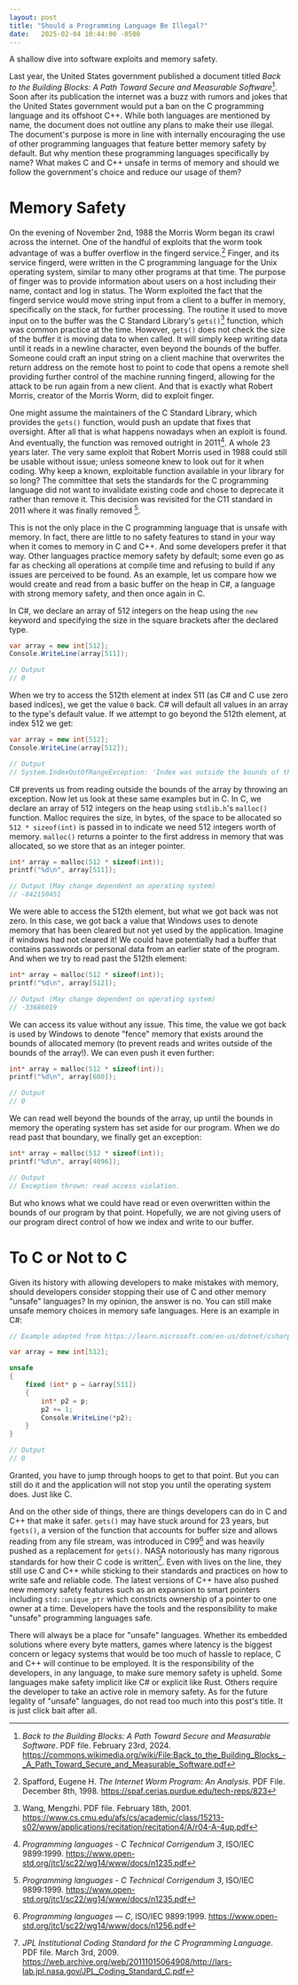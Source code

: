 ```yaml
---
layout: post
title: "Should a Programming Language Be Illegal?"
date:   2025-02-04 10:44:00 -0500
---
```


A shallow dive into software exploits and memory safety.

<!--more-->

Last year, the United States government published a document titled *Back to the Building Blocks: A Path Toward Secure and Measurable Software*[^1]. Soon after its publication the internet was a buzz with rumors and jokes that the United States government would put a ban on the C programming language and its offshoot C++. While both languages are mentioned by name, the document does not outline any plans to make their use illegal. The document's purpose is more in line with internally encouraging the use of other programming languages that feature better memory safety by default. But why mention these programming languages specifically by name? What makes C and C++ unsafe in terms of memory and should we follow the government's choice and reduce our usage of them?

# Memory Safety
On the evening of November 2nd, 1988 the Morris Worm began its crawl across the internet. One of the handful of exploits that the worm took advantage of was a buffer overflow in the fingerd service.[^2] Finger, and its service fingerd, were written in the C programming language for the Unix operating system, similar to many other programs at that time. The purpose of finger was to provide information about users on a host including their name, contact and log in status. The Worm exploited the fact that the fingerd service would move string input from a client to a buffer in memory, specifically on the stack, for further processing. The routine it used to move input on to the buffer was the C Standard Library's `gets()`[^3] function, which was common practice at the time. However, `gets()` does not check the size of the buffer it is moving data to when called. It will simply keep writing data until it reads in a newline character, even beyond the bounds of the buffer. Someone could craft an input string on a client machine that overwrites the return address on the remote host to point to code that opens a remote shell providing further control of the machine running fingerd, allowing for the attack to be run again from a new client. And that is exactly what Robert Morris, creator of the Morris Worm, did to exploit finger.

One might assume the maintainers of the C Standard Library, which provides the `gets()` function, would push an update that fixes that oversight. After all that is what happens nowadays when an exploit is found. And eventually, the function was removed outright in 2011[^4]. A whole 23 years later. The very same exploit that Robert Morris used in 1988 could still be usable without issue; unless someone knew to look out for it when coding. Why keep a known, exploitable function available in your library for so long? The committee that sets the standards for the C programming language did not want to invalidate existing code and chose to deprecate it rather than remove it. This decision was revisited for the C11 standard in 2011 where it was finally removed [^4].

This is not the only place in the C programming language that is unsafe with memory. In fact, there are little to no safety features to stand in your way when it comes to memory in C and C++. And some developers prefer it that way. Other languages practice memory safety by default; some even go as far as checking all operations at compile time and refusing to build if any issues are perceived to be found. As an example, let us compare how we would create and read from a basic buffer on the heap in C#, a language with strong memory safety, and then once again in C.

In C#, we declare an array of 512 integers on the heap using the `new` keyword and specifying the size in the square brackets after the declared type.
```csharp
var array = new int[512];
Console.WriteLine(array[511]);

// Output
// 0
```

When we try to access the 512th element at index 511 (as C# and C use zero based indices), we get the value `0` back. C# will default all values in an array to the type's default value. If we attempt to go beyond the 512th element, at index 512 we get:
```csharp
var array = new int[512];
Console.WriteLine(array[512]);

// Output
// System.IndexOutOfRangeException: 'Index was outside the bounds of the array.'
```

C# prevents us from reading outside the bounds of the array by throwing an exception. Now let us look at these same examples but in C. In C, we declare an array of 512 integers on the heap using `stdlib.h`'s `malloc()` function. Malloc requires the size, in bytes, of the space to be allocated so `512 * sizeof(int)` is passed in to indicate we need 512 integers worth of memory. `malloc()` returns a pointer to the first address in memory that was allocated, so we store that as an integer pointer.
```c
int* array = malloc(512 * sizeof(int));
printf("%d\n", array[511]);

// Output (May change dependent on operating system)
// -842150451
```

We were able to access the 512th element, but what we got back was not zero. In this case, we got back a value that Windows uses to denote memory that has been cleared but not yet used by the application. Imagine if windows had not cleared it! We could have potentially had a buffer that contains passwords or personal data from an earlier state of the program. And when we try to read past the 512th element:
```c
int* array = malloc(512 * sizeof(int));
printf("%d\n", array[512]);

// Output (May change dependent on operating system)
// -33686019
```

We can access its value without any issue. This time, the value we got back is used by Windows to denote "fence" memory that exists around the bounds of allocated memory (to prevent reads and writes outside of the bounds of the array!). We can even push it even further:
```c
int* array = malloc(512 * sizeof(int));
printf("%d\n", array[600]);

// Output
// 0
```

We can read well beyond the bounds of the array, up until the bounds in memory the operating system has set aside for our program. When we do read past that boundary, we finally get an exception:
```c
int* array = malloc(512 * sizeof(int));
printf("%d\n", array[4096]);

// Output
// Exception thrown: read access violation.
```

But who knows what we could have read or even overwritten within the bounds of our program by that point. Hopefully, we are not giving users of our program direct control of how we index and write to our buffer.

# To C or Not to C
Given its history with allowing developers to make mistakes with memory, should developers consider stopping their use of C and other memory "unsafe" languages? In my opinion, the answer is no. You can still make unsafe memory choices in memory safe languages. Here is an example in C#:
```csharp
// Example adapted from https://learn.microsoft.com/en-us/dotnet/csharp/language-reference/unsafe-code

var array = new int[512];

unsafe
{
    fixed (int* p = &array[511])
    {
        int* p2 = p;
        p2 += 1;
        Console.WriteLine(*p2);
    }
}

// Output
// 0
```

Granted, you have to jump through hoops to get to that point. But you can still do it and the application will not stop you until the operating system does. Just like C.

And on the other side of things, there are things developers can do in C and C++ that make it safer. `gets()` may have stuck around for 23 years, but `fgets()`, a version of the function that accounts for buffer size and allows reading from any file stream, was introduced in C99[^5] and was heavily pushed as a replacement for `gets()`. NASA notoriously has many rigorous standards for how their C code is written[^6]. Even with lives on the line, they still use C and C++ while sticking to their standards and practices on how to write safe and reliable code. The latest versions of C++ have also pushed new memory safety features such as an expansion to smart pointers including `std::unique_ptr` which constricts ownership of a pointer to one owner at a time. Developers have the tools and the responsibility to make "unsafe" programming languages safe.

There will always be a place for "unsafe" languages. Whether its embedded solutions where every byte matters, games where latency is the biggest concern or legacy systems that would be too much of hassle to replace, C and C++ will continue to be employed. It is the responsibility of the developers, in any language, to make sure memory safety is upheld. Some languages make safety implicit like C# or explicit like Rust. Others require the developer to take an active role in memory safety. As for the future legality of "unsafe" languages, do not read too much into this post's title. It is just click bait after all.


[^1]: *Back to the Building Blocks: A Path Toward Secure and Measurable Software*. PDF file. February 23rd, 2024. https://commons.wikimedia.org/wiki/File:Back_to_the_Building_Blocks_-_A_Path_Toward_Secure_and_Measurable_Software.pdf
[^2]: Spafford, Eugene H. *The Internet Worm Program: An Analysis*. PDF File.  December 8th, 1998. https://spaf.cerias.purdue.edu/tech-reps/823
[^3]: Wang, Mengzhi. PDF file. February 18th, 2001. https://www.cs.cmu.edu/afs/cs/academic/class/15213-s02/www/applications/recitation/recitation4/A/r04-A-4up.pdf
[^4]: *Programming languages - C Technical Corrigendum 3*, ISO/IEC 9899:1999. https://www.open-std.org/jtc1/sc22/wg14/www/docs/n1235.pdf
[^5]: *Programming languages — C*, ISO/IEC 9899:1999. https://www.open-std.org/jtc1/sc22/wg14/www/docs/n1256.pdf
[^6]: *JPL Institutional Coding Standard for the C Programming Language*. PDF file. March 3rd, 2009. https://web.archive.org/web/20111015064908/http://lars-lab.jpl.nasa.gov/JPL_Coding_Standard_C.pdf
